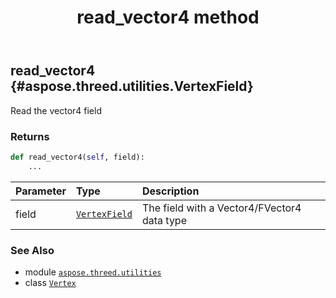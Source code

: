 ﻿---
title: read_vector4 method
second_title: Aspose.3D for Python via .NET API References
description: 
type: docs
weight: 100
url: /aspose.threed.utilities/vertex/read_vector4/
is_root: false
---

## read_vector4 {#aspose.threed.utilities.VertexField}

Read the vector4 field


### Returns 





```python
def read_vector4(self, field):
    ...
```


| Parameter | Type | Description |
| :- | :- | :- |
| field | [`VertexField`](/3d/python-net/aspose.threed.utilities/vertexfield) | The field with a Vector4/FVector4 data type |



### See Also
* module [`aspose.threed.utilities`](../../)
* class [`Vertex`](/3d/python-net/aspose.threed.utilities/vertex)
